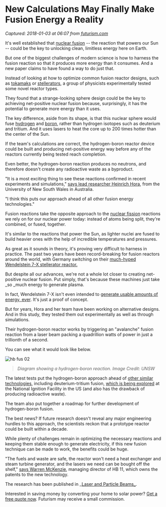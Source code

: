 # New Calculations May Finally Make Fusion Energy a Reality

_Captured: 2018-01-03 at 06:07 from [futurism.com](https://futurism.com/calculations-fusion-energy-reality/)_

It's well established that [nuclear fusion](https://www.sciencealert.com/new-composite-material-reduces-helium-damage-fusion-reactors) -- the reaction that powers our Sun -- could be the key to unlocking clean, limitless energy here on Earth.

But one of the biggest challenges of modern science is how to harness the fusion reaction so that it produces more energy than it consumes. And a new paper claims to have found a way to do just that.

Instead of looking at how to optimize common fusion reactor designs, such as [tokamaks](https://www.sciencealert.com/germany-s-massive-nuclear-fusion-machine-just-produced-its-first-hydrogen-plasma) or [stellerators](https://www.sciencealert.com/tests-confirm-that-germany-s-massive-nuclear-fusion-machine-really-works), a group of physicists experimentally tested some novel reactor types.

They found that a strange-looking sphere design could be the key to achieving net-positive nuclear fusion because, surprisingly, it has the potential to generate more energy than it uses.

The key difference, aside from its shape, is that this nuclear sphere would fuse [hydrogen](https://en.wikipedia.org/wiki/Hydrogen) and [boron](https://en.wikipedia.org/wiki/Boron), rather than hydrogen isotopes such as deuterium and tritium. And it uses lasers to heat the core up to 200 times hotter than the center of the Sun.

If the team's calculations are correct, the hydrogen-boron reactor device could be built and producing net-positive energy way before any of the reactors currently being tested reach completion.

Even better, the hydrogen-boron reaction produces no neutrons, and therefore doesn't create any radioactive waste as a byproduct.

"It is a most exciting thing to see these reactions confirmed in recent experiments and simulations," [says lead researcher Heinrich Hora](https://newsroom.unsw.edu.au/news/science-tech/laser-boron-fusion-now-%E2%80%98leading-contender%E2%80%99-energy), from the University of New South Wales in Australia.

"I think this puts our approach ahead of all other fusion energy technologies."

Fusion reactions take the opposite approach to the [nuclear fission](https://en.wikipedia.org/wiki/Nuclear_fission) reactions we rely on for our nuclear power today: instead of atoms being split, they're combined, or fused, together.

It's similar to the reactions that power the Sun, as lighter nuclei are fused to build heavier ones with the help of incredible temperatures and pressures.

As great as it sounds in theory, it's proving very difficult to harness in practice. The past two years have been record-breaking for fusion reactors around the world, with Germany switching on their [much-hyped Wendelstein 7-X stellerator reactor.](https://www.sciencealert.com/tests-confirm-that-germany-s-massive-nuclear-fusion-machine-really-works)

But despite all our advances, we're not a whole lot closer to creating net-positive nuclear fusion. Put simply, that's because these machines just take _so _much energy to generate plasma.

In fact, Wendelstein 7-X isn't even intended to [generate usable amounts of energy, ever](https://www.sciencealert.com/germany-s-massive-nuclear-fusion-machine-just-produced-its-first-hydrogen-plasma). It's just a proof of concept.

But for years, Hora and her team have been working on alternative designs. And in this study, they tested them out experimentally as well as through simulations.

Their hydrogen-boron reactor works by triggering an "avalanche" fusion reaction from a laser beam packing a quadrillion watts of power in just a trillionth of a second.

You can see what it would look like below.

![hb fus 02](https://www.sciencealert.com/images/2017-12/hb-fus-02.jpg)

> _Diagram showing a hydrogen-boron reaction. Image Credit: UNSW_

The latest tests put the hydrogen-boron approach ahead of [other similar technologies](https://en.wikipedia.org/wiki/Inertial_confinement_fusion), including deuterium-tritium fusion, [which is being explored](https://www.newscientist.com/article/mg22129562-400-laser-sparked-fusion-power-passes-key-milestone/) at the National Ignition Facility in the US (and also has the drawback of producing radioactive waste).

The team also put together a roadmap for further development of hydrogen-boron fusion.

The best news? If future research doesn't reveal any major engineering hurdles to this approach, the scientists reckon that a prototype reactor could be built within a decade.

While plenty of challenges remain in optimizing the necessary reactions and keeping them stable enough to generate electricity, if this new fusion technique can be made to work, the benefits could be huge.

"The fuels and waste are safe, the reactor won't need a heat exchanger and steam turbine generator, and the lasers we need can be bought off the shelf," [says Warren McKenzie](https://newsroom.unsw.edu.au/news/science-tech/laser-boron-fusion-now-%E2%80%98leading-contender%E2%80%99-energy), managing director of HB 11, which owns the patents to the new technology.

The research has been published in _[Laser and Particle Beams_](https://www.cambridge.org/core/journals/laser-and-particle-beams/article/road-map-to-clean-energy-using-laser-beam-ignition-of-boronhydrogen-fusion/8BE057DC1BC9E0A588FB3ABAA993078C).

Interested in saving money by converting your home to solar power? [Get a free quote now](https://understandsolar.com/aff/futurism/?lead_source=4484dde0ab050a77975a8b772fb4bf4a&tracking_code=p1). Futurism may receive a small commission.
